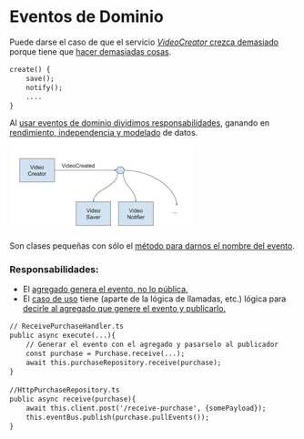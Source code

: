 # Eventos de Dominio

Puede darse el caso de que el servicio <u>_VideoCreator_ crezca demasiado</u> porque tiene que <u>hacer demasiadas cosas</u>.

```tsx
create() {
	save();
	notify();
	....
}
```

Al <u>usar eventos de dominio dividimos responsabilidades</u>, ganando en <u>rendimiento, independencia y modelado</u> de datos.

<img src="./assets/videoCreator.png" alt="image-20210418215916349"  />

Son clases pequeñas con sólo el <u>método para darnos el nombre del evento</u>.

### Responsabilidades:

- El <u>agregado genera el evento, no lo pública.</u>
- El <u>caso de uso</u> tiene (aparte de la lógica de llamadas, etc.) lógica para <u>decirle al agregado que genere el evento y publicarlo.</u>

```tsx
// ReceivePurchaseHandler.ts
public async execute(...){
	// Generar el evento con el agregado y pasarselo al publicador
	const purchase = Purchase.receive(...);
	await this.purchaseRepository.receive(purchase);
}

//HttpPurchaseRepository.ts
public async receive(purchase){
	await this.client.post('/receive-purchase', {somePayload});
	this.eventBus.publish(purchase.pullEvents());
}
```
